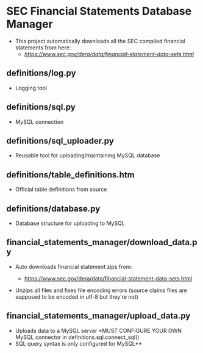 
# SEC Financial Statements Database Manager
- This project automatically downloads all the SEC compiled financial statements from here: 
    - _https://www.sec.gov/dera/data/financial-statement-data-sets.html_

## definitions/log.py
- Logging tool

## definitions/sql.py
- MySQL connection 

## definitions/sql_uploader.py
- Reusable tool for uploading/maintaining MySQL database

## definitions/table_definitions.htm
- Official table definitions from source
 
 
 ## definitions/database.py
- Database structure for uploading to MySQL 

 
## financial_statements_manager/download_data.py
- Auto downloads financial statement zips from: 
    - https://www.sec.gov/dera/data/financial-statement-data-sets.html

- Unzips all files and fixes file encoding errors (source claims files are supposed to be encoded in utf-8 but they're not)
 
## financial_statements_manager/upload_data.py
- Uploads data to a MySQL server *MUST CONFIGURE YOUR OWN MySQL connector in definitions.sql.connect_sql()
- SQL query syntax is only configured for MySQL**

